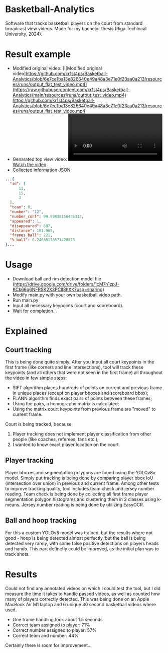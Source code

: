 # Basketball-Analytics
Software that tracks basketball players on the court from standard broadcast view videos. Made for my bachelor thesis (Riga Techincal University, 2024).

# Result example
- Modified original video:
[![Modified original video]https://github.com/kr1st4ps/Basketball-Analytics/blob/6e7ce1ba13e826640e49a48a3e71e0f23aa0a213/resources/runs/output_flat_test_video.mp4](https://raw.githubusercontent.com/kr1st4ps/Basketball-Analytics/main/resources/runs/output_test_video.mp4)
https://github.com/kr1st4ps/Basketball-Analytics/blob/6e7ce1ba13e826640e49a48a3e71e0f23aa0a213/resources/runs/output_flat_test_video.mp4
- Genarated top view video:
[![Watch the video](https://raw.githubusercontent.com/kr1st4ps/Basketball-Analytics/main/resources/runs/output_test_video.mp4)](https://raw.githubusercontent.com/kr1st4ps/Basketball-Analytics/main/resources/runs/output_test_video.mp4)
- Collected information JSON:
```json
...{
  "id": [
      11,
      15,
      3
  ],
  "team": 0,
  "number": "12",
  "number_conf": 99.99838156485313,
  "appeared": 1,
  "disappeared": 897,
  "distance": 101.965,
  "frames_ball": 221,
  "%_ball": 0.24665178571428573
}...
```

# Usage
- Download ball and rim detection model file (https://drive.google.com/drive/folders/1cM7n1zpJ-KCk66g6NFRSK2X3PCII8hXK?usp=sharing)
- Modify main.py with your own basketball video path.
- Run main.py
- Input all necessary keypoints (court and scoreboard).
- Wait for completion...

# Explained
## Court tracking
This is being done quite simply. After you input all court keypoints in the first frame (like corners and line intersections), tool will track these keypoints (and all others that were not seen in the first frame) all throughout the video in few simple steps:
- SIFT algorithm places hundreds of points on current and previous frame in unique places (except on player bboxes and scoreboard bbox);
- FLANN algorithm finds exact pairs of points between these frames;
- Using the pairs, a homography matrix is calculated;
- Using the matrix court keypoints from previous frame are "moved" to current frame.

Court is being tracked, because:
1. Player tracking does not implement player classification from other people (like coaches, referees, fans etc.);
2. I wanted to know exact player location on the court.

## Player tracking
Player bboxes and segmentation polygons are found using the YOLOv8x model. Simply put tracking is being done by comparing player bbox IoU (intersection over union) in previous and current frame. Among other tests to improve tracking quality, tool includes team check and jersey number reading. Team check is being done by collecting all first frame player segmentation polygon histograms and clustering them in 2 classes using k-means. Jersey number reading is being done by utilizing EasyOCR.

## Ball and hoop tracking
For this a custom YOLOv8 model was trained, but the results where not good - hoop is being detected almost perfectly, but the ball is being detected very rarely, with some false positive detections on players heads and hands. This part definetly could be improved, as the initial plan was to track shots.

# Results
Could not find any annotated videos on which I could test the tool, but I did measure the time it takes to handle passed videos, as well as counted how many of players correctly detected. This was being done on an Apple MacBook Air M1 laptop and 6 unique 30 second basketball videos where used.
- One frame handling took about 1.5 seconds.
- Correct team assigned to player: 71%
- Correct number assigned to player: 57%
- Correct team and number: 44%

Certainly there is room for improvement...
